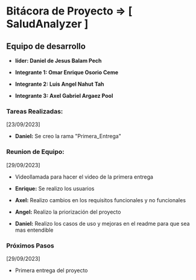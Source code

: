 # Bitácora de Proyecto => [ SaludAnalyzer ]

## Equipo de desarrollo

- **líder: Daniel de Jesus Balam Pech**

- **Integrante 1: Omar Enrique Osorio Ceme**
- **Integrante 2: Luis Angel Nahut Tah**
- **Integrante 3: Axel Gabriel Argaez Pool**

### Tareas Realizadas:

[23/09/2023]
- **Daniel:** Se creo la rama "Primera_Entrega"

### Reunion de Equipo:

[29/09/2023]
- Videollamada para hacer el video de la primera entrega

- **Enrique:** Se realizo los usuarios
- **Axel:** Realizo cambios en los requisitos funcionales y no funcionales
- **Angel:** Realizo la priorización del proyecto
- **Daniel:** Realizo los casos de uso y mejoras en el readme para que sea mas entendible

### Próximos Pasos

[29/09/2023]
- Primera entrega del proyecto